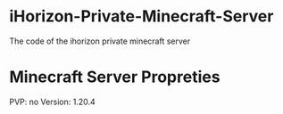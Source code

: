 # iHorizon-Private-Minecraft-Server
The code of the ihorizon private minecraft server

# Minecraft Server Propreties

PVP: no
Version: 1.20.4
